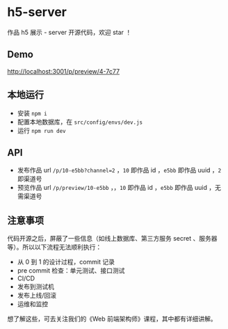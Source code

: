 # h5-server

作品 h5 展示 - server 开源代码，欢迎 star ！

## Demo

<http://localhost:3001/p/preview/4-7c77>

## 本地运行

- 安装 `npm i`
- 配置本地数据库，在 `src/config/envs/dev.js`
- 运行 `npm run dev`

## API

- 发布作品 url `/p/10-e5bb?channel=2` ，`10` 即作品 id ，`e5bb` 即作品 uuid ，`2` 即渠道号
- 预览作品 url `/p/preview/10-e5bb` ，，`10` 即作品 id ，`e5bb` 即作品 uuid ，无需渠道号

## 注意事项

代码开源之后，屏蔽了一些信息（如线上数据库、第三方服务 secret 、服务器等）。所以以下流程无法顺利执行：

- 从 0 到 1 的设计过程，commit 记录
- pre commit 检查：单元测试、接口测试
- CI/CD
- 发布到测试机
- 发布上线/回滚
- 运维和监控

想了解这些，可去关注我们的《Web 前端架构师》课程，其中都有详细讲解。
